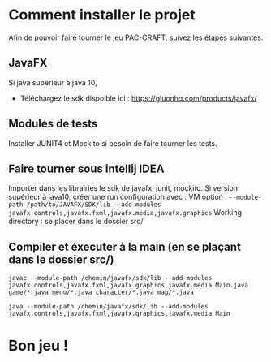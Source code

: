 # Comment installer le projet

Afin de pouvoir faire tourner le jeu PAC-CRAFT, suivez les étapes suivantes.

## JavaFX

Si java supérieur à java 10, 
- Téléchargez le sdk dispoible ici : https://gluonhq.com/products/javafx/

## Modules de tests

Installer JUNIT4 et Mockito si besoin de faire tourner les tests.

## Faire tourner sous intellij IDEA
Importer dans les librairies le sdk de javafx, junit, mockito.
Si version supérieur à java10, créer une run configuration avec :
  VM option : 
`--module-path /path/to/JAVAFX/SDK/lib --add-modules javafx.controls,javafx.fxml,javafx.media,javafx.graphics`
  Working directory : se placer dans le dossier src/
  
## Compiler et éxecuter à la main (en se plaçant dans le dossier src/)
`javac --module-path /chemin/javafx/sdk/lib --add-modules javafx.controls,javafx.fxml,javafx.graphics,javafx.media Main.java game/*.java menu/*.java character/*.java map/*.java`

`java --module-path /chemin/javafx/sdk/lib --add-modules javafx.controls,javafx.fxml,javafx.graphics,javafx.media Main`

# Bon jeu !



